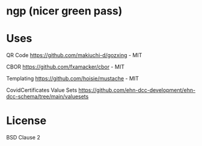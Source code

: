 # ngp (nicer green pass)


# Uses

QR Code
https://github.com/makiuchi-d/gozxing - MIT

CBOR
https://github.com/fxamacker/cbor - MIT

Templating
https://github.com/hoisie/mustache - MIT

CovidCertificates Value Sets
https://github.com/ehn-dcc-development/ehn-dcc-schema/tree/main/valuesets

# License

BSD Clause 2
